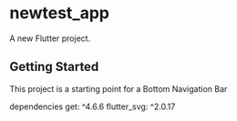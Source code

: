 # newtest_app

A new Flutter project.

## Getting Started

This project is a starting point for a Bottom Navigation Bar

dependencies
get: ^4.6.6
flutter_svg: ^2.0.17


